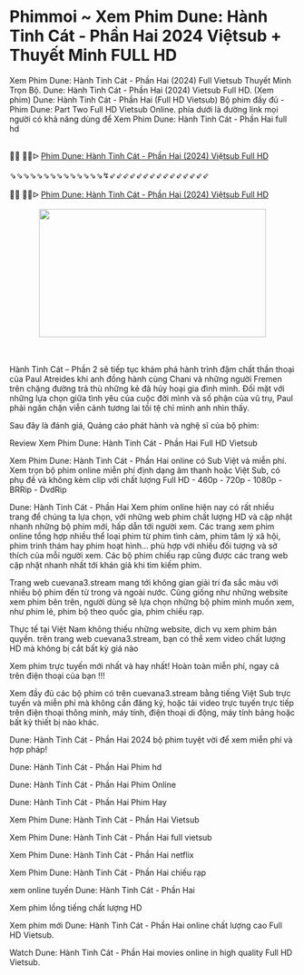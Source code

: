 Phimmoi ~ Xem Phim Dune: Hành Tinh Cát - Phần Hai 2024 Việtsub + Thuyết Minh FULL HD
=
Xem Phim Dune: Hành Tinh Cát - Phần Hai (2024) Full Vietsub Thuyết Minh Trọn Bộ. Dune: Hành Tinh Cát - Phần Hai (2024) Vietsub Full HD. (Xem phim) Dune: Hành Tinh Cát - Phần Hai (Full HD Vietsub) Bộ phim đầy đủ - Phim Dune: Part Two Full HD Vietsub Online. phía dưới là đường link mọi người có khả năng dùng để Xem Phim Dune: Hành Tinh Cát - Phần Hai full hd

<div><br /></div><div>🔴🔴 🔴🔴ᐅ&nbsp;<a href="https://t.co/WjS91LVNO7">Phim Dune: Hành Tinh Cát - Phần Hai (2024) Việtsub Full HD</a></div><div><br /></div><div><div>⇘⇘⇘⇘⇘⇘⇘⇘⇘⇘⇘⇘⇘⇘↯⇙⇙⇙⇙⇙⇙⇙⇙⇙⇙⇙⇙⇙⇙⇙</div></div><div><br /></div><div><div>🔴🔴 🔴🔴ᐅ&nbsp;<a href="https://t.co/hI4yis67A5">Phim Dune: Hành Tinh Cát - Phần Hai (2024) Việtsub Full HD</a></div><div><br /></div></div><div class="separator" style="clear: both; text-align: center;"><a href="https://t.co/hI4yis67A5" style="margin-left: 1em; margin-right: 1em;"><img border="0" data-original-height="435" data-original-width="767" height="226" src="https://blogger.googleusercontent.com/img/b/R29vZ2xl/AVvXsEghz8N__M03-FAZ1RcP_dM94i_90TBvGiIM6rdESwppKQhoBdpYhr3UeMgs1GA6BYa1wKfoPqOfk9GLaYcjHPHi1k6LL5WSc0f1dh8rfv5cculWvFu_ZvHjQEQfQ2sCuQkakagpJ_-i_XVszz6N-OcD6zZ5oaLLtJuiTDzNR6i9-2eMjm9i5s2ykarusBY/w400-h226/sadsadwq.jpg" width="400" /></a></div><br /><div><br /></div>

Hành Tinh Cát – Phần 2 sẽ tiếp tục khám phá hành trình đậm chất thần thoại của Paul Atreides khi anh đồng hành cùng Chani và những người Fremen trên chặng đường trả thù những kẻ đã hủy hoại gia đình mình. Đối mặt với những lựa chọn giữa tình yêu của cuộc đời mình và số phận của vũ trụ, Paul phải ngăn chặn viễn cảnh tương lai tồi tệ chỉ mình anh nhìn thấy.



Sau đây là đánh giá, Quảng cáo phát hành và nghệ sĩ của bộ phim:



Review Xem Phim Dune: Hành Tinh Cát - Phần Hai Full HD Vietsub 







Xem Phim Dune: Hành Tinh Cát - Phần Hai online có Sub Việt và miễn phí. Xem trọn bộ phim online miễn phí định dạng âm thanh hoặc Việt Sub, có phụ đề và không kèm clip với chất lượng Full HD - 460p - 720p - 1080p - BRRip - DvdRip





Dune: Hành Tinh Cát - Phần Hai Xem phim online hiện nay có rất nhiều trang để chúng ta lựa chọn, với những web phim chất lượng HD và cập nhật nhanh những bộ phim mới, hấp dẫn tới người xem. Các trang xem phim online tổng hợp nhiều thể loại phim từ phim tình cảm, phim tâm lý xã hội, phim trinh thám hay phim hoạt hình… phù hợp với nhiều đối tượng và sở thích của mỗi người xem. Các bộ phim chiếu rạp cũng được các trang web cập nhật nhanh nhất tới khán giả khi tìm kiếm phim.





Trang web cuevana3.stream mang tới không gian giải trí đa sắc màu với nhiều bộ phim đến từ trong và ngoài nước. Cũng giống như những website xem phim bên trên, người dùng sẽ lựa chọn những bộ phim mình muốn xem, như phim lẻ, phim bộ theo quốc gia, phim chiếu rạp.





Thực tế tại Việt Nam không thiếu những website, dịch vụ xem phim bản quyền. trên trang web cuevana3.stream, bạn có thể xem video chất lượng HD mà không bị cắt bất kỳ giá nào





Xem phim trực tuyến mới nhất và hay nhất! Hoàn toàn miễn phí, ngay cả trên điện thoại của bạn !!!





Xem đầy đủ các bộ phim có trên cuevana3.stream bằng tiếng Việt Sub trực tuyến và miễn phí mà không cần đăng ký, hoặc tải video trực tuyến trực tiếp trên điện thoại thông minh, máy tính, điện thoại di động, máy tính bảng hoặc bất kỳ thiết bị nào khác.





Dune: Hành Tinh Cát - Phần Hai 2024 bộ phim tuyệt vời để xem miễn phí và hợp pháp!



Dune: Hành Tinh Cát - Phần Hai Phim hd



Dune: Hành Tinh Cát - Phần Hai Phim Online



Dune: Hành Tinh Cát - Phần Hai Phim Hay



Xem Phim Dune: Hành Tinh Cát - Phần Hai Vietsub



Xem Phim Dune: Hành Tinh Cát - Phần Hai full vietsub



Xem Phim Dune: Hành Tinh Cát - Phần Hai netflix



Xem Phim Dune: Hành Tinh Cát - Phần Hai chiếu rạp



xem online tuyến Dune: Hành Tinh Cát - Phần Hai



Xem phim lồng tiếng chất lượng HD



Xem phim mới Dune: Hành Tinh Cát - Phần Hai online chất lượng cao Full HD Vietsub.



Watch Dune: Hành Tinh Cát - Phần Hai movies online in high quality Full HD Vietsub.
